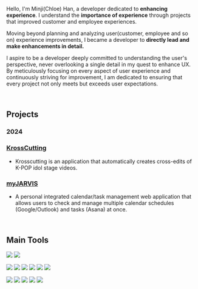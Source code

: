 Hello, I'm Minji(Chloe) Han, a developer dedicated to **enhancing experience**.
I understand the **importance of experience** through projects that improved customer and employee experiences.

Moving beyond planning and analyzing user(customer, employee and so on) experience improvements, I became a developer to **directly lead and make enhancements in detail.**

I aspire to be a developer deeply committed to understanding the user's perspective, never overlooking a single detail in my quest to enhance UX. By meticulously focusing on every aspect of user experience and continuously striving for improvement, I am dedicated to ensuring that every project not only meets but exceeds user expectations.

<br>

## Projects

### 2024

### [KrossCutting](https://github.com/orgs/KrossCutting/repositories)
- Krosscutting is an application that automatically creates cross-edits of K-POP idol stage videos.
  
### [myJARVIS](https://github.com/myJARVIS-smarter-scheduling/myJARVIS-client)
- A personal integrated calendar/task management web application that allows users to check and manage multiple calendar schedules (Google/Outlook) and tasks (Asana) at once.

<br>

## Main Tools

![](https://img.shields.io/badge/Typescript-%23007ACC.svg?style=flat-square&logo=Typescript&logoColor=white)
![](https://img.shields.io/badge/javascript-F7DF1E?style=flat-square&logo=javascript&logoColor=black)

![](https://img.shields.io/badge/React-61DAFB?style=flat-square&logo=React&logoColor=black)
![](https://img.shields.io/badge/Gatsby-663399?style=flat-square&logo=Gatsby&logoColor=white)
![](https://img.shields.io/badge/zustand-%2320232a.svg?style=flat-square&logo=react&logoColor=white)
![](https://img.shields.io/badge/GraphQL-E10098?style=flat-square&logo=GraphQL&logoColor=white)
![](https://img.shields.io/badge/Apollo%20GraphQL-311C87?style=flat-square&logo=Apollo%20GraphQL&logoColor=white)
![](https://img.shields.io/badge/tailwindCSS-06B6D4?style=flat-square&logo=tailwindCSS&logoColor=white)

![](https://img.shields.io/badge/node.js-339933?style=flat-square&logo=Node.js&logoColor=white)
![](https://img.shields.io/badge/express-000000?style=flat-square&logo=express&logoColor=white)
![](https://img.shields.io/badge/MongoDB%20&%20Mongoose-%234ea94b.svg?style=flat-square&logo=mongodb&logoColor=white)
![](https://img.shields.io/badge/Amazon%20Web%20Services-232F3E?style=flat-square&logo=Amazon-Web-Services&logoColor=white)
![](https://img.shields.io/badge/Turborepo-EF4444?style=flat-square&logo=Turborepo&logoColor=white)


